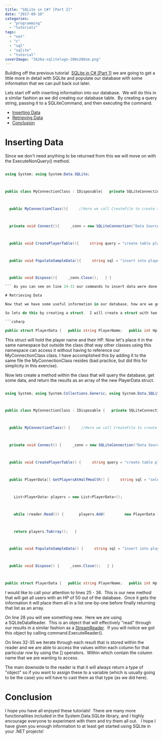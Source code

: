 ```yaml
---
title: "SQLite in C#? [Part 2]"
date: "2017-09-10"
categories: 
  - "programming"
  - "tutorials"
tags: 
  - "net"
  - "c"
  - "sql"
  - "sqlite"
  - "tutorial"
coverImage: "3626a-sqlitelogo-200x200sm.png"
---
```


Building off the previous tutorial  [SQLite in C# \[Part 1\]](http://dccoder.local/2017/09/sqlite-in-c-part-1/) we are going to get a little more in detail with SQLite and populate our database with some information that we can pull back out later.

Lets start off with inserting information into our database.  We will do this in a similar fashion as we did creating our database table.  By creating a query string, passing it to a SQLiteCommand, and then executing the command.

- [Inserting Data](#insertingdata)
- [Retrieving Data](#retrievingdata)
- [Conclusion](#conclusion)

# Inserting Data

Since we don't need anything to be returned from this we will move on with the ExecuteNonQuery() method.

```csharp

using System; using System.Data.SQLite;



public class MyConnectionClass : IDisposable{   private SQLiteConnection _conn;



  public MyConnectionClass(){     //Here we call CreateFile to create an empty SQLite database     SQLiteConnection.CreateFile("MyDatabase.sqlite");     Connect();   }



  private void Connect(){     _conn = new SQLiteConnection("Data Source=MyDatabase.sqlite;Version=3;");     _conn.Open();   }



  public void CreatePlayerTable(){     string query = "create table playerdata (name varchar(50), hp int)";     SQLiteCommand command = new SQLiteCommand(query, _conn);     command.ExecuteNonQuery();   }



  public void PopulateSampleData(){     string sql = "insert into playerdata (name, hp) values ('Me', 100)";     SQLiteCommand command = new SQLiteCommand(sql, _conn);     command.ExecuteNonQuery();     sql = "insert into playerdata (name, hp) values ('Player2', 50)";     command = new SQLiteCommand(sql, _conn);     command.ExecuteNonQuery();   }



  public void Dispose(){     _conn.Close();   } } 

``` As you can see on line 24-31 our commands to insert data were done in the same way as the command to create a table, we just used a different query.

# Retrieving Data

Now that we have some useful information in our database, how are we going to pull it out?  Well first we need something to store our values in.  Sure we could simply print the values out to the screen, but in the manner of OOP I would rather have this continue to be a self-contained class and let the main application handle the input and output.

So lets do this by creating a struct.  I will create a struct with two fields.

```csharp

public struct PlayerData {   public string PlayerName;   public int Hp; }

```

This struct will hold the player name and their HP. Now let's place it in the same namespace but outside the class (that way other classes using this namespace can access it without having to reference our MyConnectionClass class. I have accomplished this by adding it to the same file the MyConnectionClass resides (bad practice, but did this for simplicity in this exercise).

Now lets create a method within the class that will query the database, get some data, and return the results as an array of the new PlayerData struct.

```csharp

using System; using System.Collections.Generic; using System.Data.SQLite;



public class MyConnectionClass : IDisposable {   private SQLiteConnection _conn;



  public MyConnectionClass() {     //Here we call CreateFile to create an empty SQLite database     SQLiteConnection.CreateFile("MyDatabase.sqlite");     Connect();   }



  private void Connect() {     _conn = new SQLiteConnection("Data Source=MyDatabase.sqlite;Version=3;");     _conn.Open();   }



  public void CreatePlayerTable() {     string query = "create table playerdata (name varchar(50), hp int)";     SQLiteCommand command = new SQLiteCommand(query, _conn);     command.ExecuteNonQuery();   }



  public PlayerData[] GetPlayersAtHalfHealth() {     string sql = "select * from playerdata where hp=50";     SQLiteCommand command = new SQLiteCommand(sql, _conn);     SQLiteDataReader reader = command.ExecuteReader();



    List<PlayerData> players = new List<PlayerData>();



    while (reader.Read()) {       players.Add(         new PlayerData { PlayerName = (string)reader["name"], Hp = (int)reader["hp"] }       );     }



    return players.ToArray();   }



  public void PopulateSampleData() {     string sql = "insert into playerdata (name, hp) values ('Me', 100)";     SQLiteCommand command = new SQLiteCommand(sql, _conn);     command.ExecuteNonQuery();     sql = "insert into playerdata (name, hp) values ('Player2', 50)";     command = new SQLiteCommand(sql, _conn);     command.ExecuteNonQuery();   }



  public void Dispose() {     _conn.Close();   } }



public struct PlayerData {   public string PlayerName;   public int Hp; }

```

I would like to call your attention to lines 25 - 36.  This is our new method that will get all users with an HP of 50 out of the database.  Once it gets the information it will place them all in a list one-by-one before finally returning that list as an array.

On line 28 you will see something new.  Here we are using a SQLiteDataReader.  This is an object that will effectively "read" through our results in a similar fashion as a [StreamReader](https://msdn.microsoft.com/en-us/library/system.io.streamreader(v=vs.110).aspx).  If you will notice we got this object by calling command.ExecuteReader().

On lines 32-35 we iterate through each result that is stored within the reader and we are able to access the values within each column for that particular row by using the \[\] operators.  Within which contain the column name that we are wanting to access.

The main downside to the reader is that it will always return a type of "object" so if you want to assign these to a variable (which is usually going to be the case) you will have to cast them as that type (as we did here).

# Conclusion

I hope you have all enjoyed these tutorials!  There are many more functionalities included in the System.Data.SQLite library, and I highly encourage everyone to experiment with them and try them all out.   I hope I have given you enough information to at least get started using SQLite in your .NET projects!
